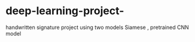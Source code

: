 # deep-learning-project-
handwritten signature project using two models Siamese , pretrained CNN model
